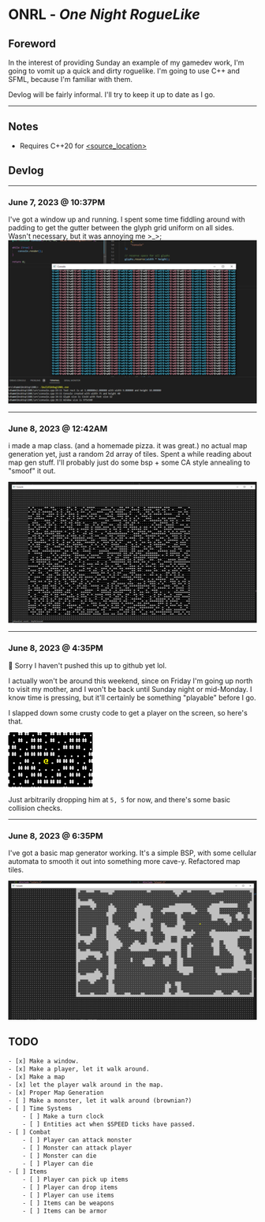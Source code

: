 # ONRL - _One Night RogueLike_

## Foreword

In the interest of providing Sunday an example of my gamedev work, I'm going to vomit up a quick and dirty roguelike. I'm going to use C++ and SFML, because I'm familiar with them.

Devlog will be fairly informal. I'll try to keep it up to date as I go.

----

## Notes
- Requires C++20 for [<source_location>](https://en.cppreference.com/w/cpp/utility/source_location)

## Devlog

----
### June 7, 2023 @ 10:37PM

I've got a window up and running.
I spent some time fiddling around with padding to get the gutter between the glyph grid uniform on all sides. Wasn't necessary, but it was annoying me >_>;
![Window](./pics/make_a_window.png)

----
### June 8, 2023 @ 12:42AM

i made a map class. (and a homemade pizza. it was great.)
no actual map generation yet, just a random 2d array of tiles.
Spent a while reading about map gen stuff. I'll probably just do some bsp + some CA style annealing to "smoof" it out.

![Map](./pics/map_initial.png)

----
### June 8, 2023 @ 4:35PM

👀 Sorry I haven't pushed this up to github yet lol.

I actually won't be around this weekend, since on Friday I'm going up north to visit my mother, and I won't be back until Sunday night or mid-Monday. I know time is pressing, but it'll certainly be something "playable" before I go.

I slapped down some crusty code to get a player on the screen, so here's that.

![Player](./pics/player.png)

Just arbitrarily dropping him at `5, 5` for now, and there's some basic collision checks.

----
### June 8, 2023 @ 6:35PM

I've got a basic map generator working. It's a simple BSP, with some cellular automata to smooth it out into something more cave-y. Refactored map tiles.

![Map](./pics/map_gen.png)


## TODO

    - [x] Make a window.
    - [x] Make a player, let it walk around.
    - [x] Make a map
    - [x] let the player walk around in the map.
    - [x] Proper Map Generation
    - [ ] Make a monster, let it walk around (brownian?)
    - [ ] Time Systems
        - [ ] Make a turn clock
        - [ ] Entities act when $SPEED ticks have passed.
    - [ ] Combat
        - [ ] Player can attack monster
        - [ ] Monster can attack player
        - [ ] Monster can die
        - [ ] Player can die
    - [ ] Items
        - [ ] Player can pick up items
        - [ ] Player can drop items
        - [ ] Player can use items
        - [ ] Items can be weapons
        - [ ] Items can be armor